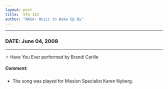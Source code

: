 ```yaml
---
layout: post
title:  STS-124
author: "NASA: Music to Wake Up By"
---
```


----
### DATE: June 04, 2008
----
✧ Have You Ever performed by Brandi Carlile

##### Comment:
* The song was played for Mission Specialist Karen Nyberg.
